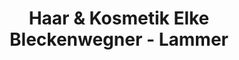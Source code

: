 ---
title: "Haar & Kosmetik Elke Bleckenwegner - Lammer"
url: /frankenburg-am-hausruck/haar-und-kosmetik-elke-bleckenwegner-lammer/
shop: Friseur
---